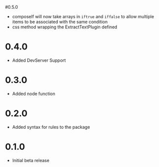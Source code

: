 #0.5.0
- composeIf will now take arrays in `iftrue` and `iffalse` to allow multiple items to be associated with the same condition
- css method wrapping the ExtractTextPlugin defined

# 0.4.0
- Added DevServer Support

# 0.3.0
- Added node function

# 0.2.0
- Added syntax for rules to the package

# 0.1.0
- Initial beta release
